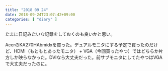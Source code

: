 ```yaml
---
title: "2018 09 24"
date: 2018-09-24T23:07:42+09:00
categories: [ "diary" ]
---
```


たまに日記みたいな記録をしておくのも良いかと思い。

AcerのKA270HAbmidxを買った。デュアルモニタにする予定で買ったのだけど、HDMI（もともとあったモニタ） + VGA（今回買ったやつ）ではどちらか片方しか映らなかった。DVIなら大丈夫だった。前サブモニタにしてたやつはVGAで大丈夫だったのに。
